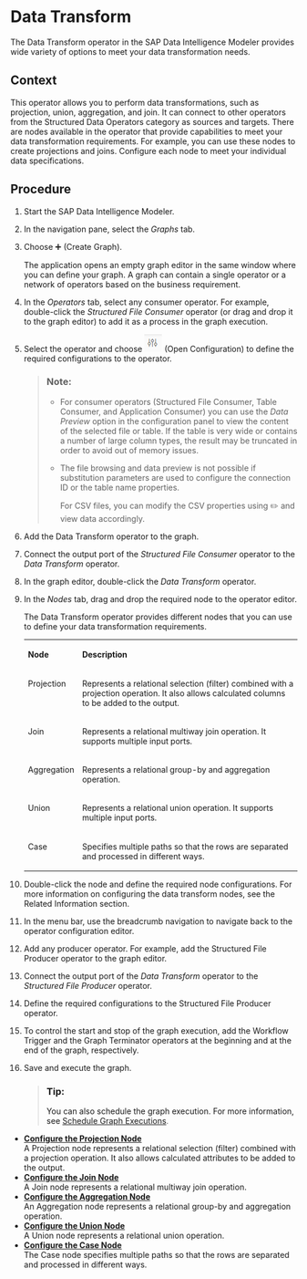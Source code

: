 <!-- loio8fe8c0209652437994d5a79f5b95b361 -->

<link rel="stylesheet" type="text/css" href="../css/sap-icons.css"/>

# Data Transform

The Data Transform operator in the SAP Data Intelligence Modeler provides wide variety of options to meet your data transformation needs.



<a name="loio8fe8c0209652437994d5a79f5b95b361__context_dcv_k5m_tdb"/>

## Context

This operator allows you to perform data transformations, such as projection, union, aggregation, and join. It can connect to other operators from the Structured Data Operators category as sources and targets. There are nodes available in the operator that provide capabilities to meet your data transformation requirements. For example, you can use these nodes to create projections and joins. Configure each node to meet your individual data specifications.



<a name="loio8fe8c0209652437994d5a79f5b95b361__steps_stg_qqx_jlb"/>

## Procedure

1.  Start the SAP Data Intelligence Modeler.

2.  In the navigation pane, select the *Graphs* tab.

3.  Choose :heavy_plus_sign: \(Create Graph\).

    The application opens an empty graph editor in the same window where you can define your graph. A graph can contain a single operator or a network of operators based on the business requirement.

4.  In the *Operators* tab, select any consumer operator. For example, double-click the *Structured File Consumer* operator \(or drag and drop it to the graph editor\) to add it as a process in the graph execution.

5.  Select the operator and choose ![](../using-graphs/images/Config2_1_afd8b6e.png) \(Open Configuration\) to define the required configurations to the operator.

    > ### Note:  
    > -   For consumer operators \(Structured File Consumer, Table Consumer, and Application Consumer\) you can use the *Data Preview* option in the configuration panel to view the content of the selected file or table. If the table is very wide or contains a number of large column types, the result may be truncated in order to avoid out of memory issues.
    > -   The file browsing and data preview is not possible if substitution parameters are used to configure the connection ID or the table name properties.
    > 
    >     For CSV files, you can modify the CSV properties using :pencil2: and view data accordingly.

6.  Add the Data Transform operator to the graph.

7.  Connect the output port of the *Structured File Consumer* operator to the *Data Transform* operator.

8.  In the graph editor, double-click the *Data Transform* operator.

9.  In the *Nodes* tab, drag and drop the required node to the operator editor.

    The Data Transform operator provides different nodes that you can use to define your data transformation requirements.


    <table>
    <tr>
    <th valign="top">

    Node
    
    </th>
    <th valign="top">

    Description
    
    </th>
    </tr>
    <tr>
    <td valign="top">
    
    Projection
    
    </td>
    <td valign="top">
    
    Represents a relational selection \(filter\) combined with a projection operation. It also allows calculated columns to be added to the output.
    
    </td>
    </tr>
    <tr>
    <td valign="top">
    
    Join
    
    </td>
    <td valign="top">
    
    Represents a relational multiway join operation. It supports multiple input ports.
    
    </td>
    </tr>
    <tr>
    <td valign="top">
    
    Aggregation
    
    </td>
    <td valign="top">
    
    Represents a relational group-by and aggregation operation.
    
    </td>
    </tr>
    <tr>
    <td valign="top">
    
    Union
    
    </td>
    <td valign="top">
    
    Represents a relational union operation. It supports multiple input ports.
    
    </td>
    </tr>
    <tr>
    <td valign="top">
    
    Case
    
    </td>
    <td valign="top">
    
    Specifies multiple paths so that the rows are separated and processed in different ways.
    
    </td>
    </tr>
    </table>
    
10. Double-click the node and define the required node configurations. For more information on configuring the data transform nodes, see the Related Information section.

11. In the menu bar, use the breadcrumb navigation to navigate back to the operator configuration editor.

12. Add any producer operator. For example, add the Structured File Producer operator to the graph editor.

13. Connect the output port of the *Data Transform* operator to the *Structured File Producer* operator.

14. Define the required configurations to the Structured File Producer operator.

15. To control the start and stop of the graph execution, add the Workflow Trigger and the Graph Terminator operators at the beginning and at the end of the graph, respectively.

16. Save and execute the graph.

    > ### Tip:  
    > You can also schedule the graph execution. For more information, see [Schedule Graph Executions](../using-graphs/schedule-graph-executions-cb46d5f.md).


-   **[Configure the Projection Node](configure-the-projection-node-e06ffa4.md "A Projection node represents a relational selection (filter) combined with a projection operation. It also allows calculated attributes
		to be added to the output.")**  
A Projection node represents a relational selection \(filter\) combined with a projection operation. It also allows calculated attributes to be added to the output.
-   **[Configure the Join Node](configure-the-join-node-be68835.md "A Join node represents a relational multiway join operation.")**  
A Join node represents a relational multiway join operation.
-   **[Configure the Aggregation Node](configure-the-aggregation-node-b89f90f.md "An Aggregation node represents a relational group-by and aggregation operation.")**  
An Aggregation node represents a relational group-by and aggregation operation.
-   **[Configure the Union Node](configure-the-union-node-f696fe5.md "A Union node represents a relational union operation.")**  
A Union node represents a relational union operation.
-   **[Configure the Case Node](configure-the-case-node-6b7d6b4.md "The Case node specifies multiple paths so that the rows are separated and processed in
		different ways.")**  
The Case node specifies multiple paths so that the rows are separated and processed in different ways.

